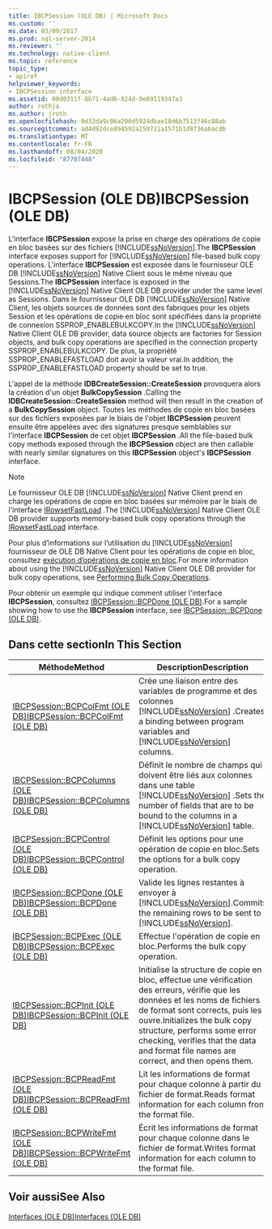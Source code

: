 ```yaml
---
title: IBCPSession (OLE DB) | Microsoft Docs
ms.custom: ''
ms.date: 03/09/2017
ms.prod: sql-server-2014
ms.reviewer: ''
ms.technology: native-client
ms.topic: reference
topic_type:
- apiref
helpviewer_keywords:
- IBCPSession interface
ms.assetid: 00d0311f-8b71-4ad6-824d-0e89119347a3
author: rothja
ms.author: jroth
ms.openlocfilehash: 0d32da9c06a200d5924dbae18d6b7513f46c88ab
ms.sourcegitcommit: ad4d92dce894592a259721a1571b1d8736abacdb
ms.translationtype: MT
ms.contentlocale: fr-FR
ms.lasthandoff: 08/04/2020
ms.locfileid: "87707448"
---
```

# <a name="ibcpsession-ole-db"></a><span data-ttu-id="3994d-102">IBCPSession (OLE DB)</span><span class="sxs-lookup"><span data-stu-id="3994d-102">IBCPSession (OLE DB)</span></span>
  <span data-ttu-id="3994d-103">L’interface **IBCPSession** expose la prise en charge des opérations de copie en bloc basées sur des fichiers [!INCLUDE[ssNoVersion](../../includes/ssnoversion-md.md)].</span><span class="sxs-lookup"><span data-stu-id="3994d-103">The **IBCPSession** interface exposes support for [!INCLUDE[ssNoVersion](../../includes/ssnoversion-md.md)] file-based bulk copy operations.</span></span> <span data-ttu-id="3994d-104">L'interface **IBCPSession** est exposée dans le fournisseur OLE DB [!INCLUDE[ssNoVersion](../../includes/ssnoversion-md.md)] Native Client sous le même niveau que Sessions.</span><span class="sxs-lookup"><span data-stu-id="3994d-104">The **IBCPSession** interface is exposed in the [!INCLUDE[ssNoVersion](../../includes/ssnoversion-md.md)] Native Client OLE DB provider under the same level as Sessions.</span></span> <span data-ttu-id="3994d-105">Dans le fournisseur OLE DB [!INCLUDE[ssNoVersion](../../includes/ssnoversion-md.md)] Native Client, les objets sources de données sont des fabriques pour les objets Session et les opérations de copie en bloc sont spécifiées dans la propriété de connexion SSPROP_ENABLEBULKCOPY.</span><span class="sxs-lookup"><span data-stu-id="3994d-105">In the [!INCLUDE[ssNoVersion](../../includes/ssnoversion-md.md)] Native Client OLE DB provider, data source objects are factories for Session objects, and bulk copy operations are specified in the connection property SSPROP_ENABLEBULKCOPY.</span></span> <span data-ttu-id="3994d-106">De plus, la propriété SSPROP_ENABLEFASTLOAD doit avoir la valeur vrai.</span><span class="sxs-lookup"><span data-stu-id="3994d-106">In addition, the SSPROP_ENABLEFASTLOAD property should be set to true.</span></span>  
  
 <span data-ttu-id="3994d-107">L'appel de la méthode **IDBCreateSession::CreateSession** provoquera alors la création d'un objet **BulkCopySession** .</span><span class="sxs-lookup"><span data-stu-id="3994d-107">Calling the **IDBCreateSession::CreateSession** method will then result in the creation of a **BulkCopySession** object.</span></span> <span data-ttu-id="3994d-108">Toutes les méthodes de copie en bloc basées sur des fichiers exposées par le biais de l'objet **IBCPSession** peuvent ensuite être appelées avec des signatures presque semblables sur l'interface **IBCPSession** de cet objet **IBCPSession** .</span><span class="sxs-lookup"><span data-stu-id="3994d-108">All the file-based bulk copy methods exposed through the **IBCPSession** object are then callable with nearly similar signatures on this **IBCPSession** object's **IBCPSession** interface.</span></span>  
  
> [!NOTE]  
>  <span data-ttu-id="3994d-109">Le fournisseur OLE DB [!INCLUDE[ssNoVersion](../../includes/ssnoversion-md.md)] Native Client prend en charge les opérations de copie en bloc basées sur mémoire par le biais de l'interface [IRowsetFastLoad](irowsetfastload-ole-db.md) .</span><span class="sxs-lookup"><span data-stu-id="3994d-109">The [!INCLUDE[ssNoVersion](../../includes/ssnoversion-md.md)] Native Client OLE DB provider supports memory-based bulk copy operations through the [IRowsetFastLoad](irowsetfastload-ole-db.md) interface.</span></span>  
  
 <span data-ttu-id="3994d-110">Pour plus d’informations sur l’utilisation du [!INCLUDE[ssNoVersion](../../includes/ssnoversion-md.md)] fournisseur de OLE DB Native Client pour les opérations de copie en bloc, consultez [exécution d’opérations de copie en bloc](../native-client/features/performing-bulk-copy-operations.md).</span><span class="sxs-lookup"><span data-stu-id="3994d-110">For more information about using the [!INCLUDE[ssNoVersion](../../includes/ssnoversion-md.md)] Native Client OLE DB provider for bulk copy operations, see [Performing Bulk Copy Operations](../native-client/features/performing-bulk-copy-operations.md).</span></span>  
  
 <span data-ttu-id="3994d-111">Pour obtenir un exemple qui indique comment utiliser l'interface **IBCPSession**, consultez [IBCPSession::BCPDone &#40;OLE DB&#41;](ibcpsession-bcpdone-ole-db.md).</span><span class="sxs-lookup"><span data-stu-id="3994d-111">For a sample showing how to use the **IBCPSession** interface, see [IBCPSession::BCPDone &#40;OLE DB&#41;](ibcpsession-bcpdone-ole-db.md).</span></span>  
  
## <a name="in-this-section"></a><span data-ttu-id="3994d-112">Dans cette section</span><span class="sxs-lookup"><span data-stu-id="3994d-112">In This Section</span></span>  
  
|<span data-ttu-id="3994d-113">Méthode</span><span class="sxs-lookup"><span data-stu-id="3994d-113">Method</span></span>|<span data-ttu-id="3994d-114">Description</span><span class="sxs-lookup"><span data-stu-id="3994d-114">Description</span></span>|  
|------------|-----------------|  
|[<span data-ttu-id="3994d-115">IBCPSession::BCPColFmt &#40;OLE DB&#41;</span><span class="sxs-lookup"><span data-stu-id="3994d-115">IBCPSession::BCPColFmt &#40;OLE DB&#41;</span></span>](ibcpsession-bcpcolfmt-ole-db.md)|<span data-ttu-id="3994d-116">Crée une liaison entre des variables de programme et des colonnes [!INCLUDE[ssNoVersion](../../includes/ssnoversion-md.md)] .</span><span class="sxs-lookup"><span data-stu-id="3994d-116">Creates a binding between program variables and [!INCLUDE[ssNoVersion](../../includes/ssnoversion-md.md)] columns.</span></span>|  
|[<span data-ttu-id="3994d-117">IBCPSession::BCPColumns &#40;OLE DB&#41;</span><span class="sxs-lookup"><span data-stu-id="3994d-117">IBCPSession::BCPColumns &#40;OLE DB&#41;</span></span>](ibcpsession-bcpcolumns-ole-db.md)|<span data-ttu-id="3994d-118">Définit le nombre de champs qui doivent être liés aux colonnes dans une table [!INCLUDE[ssNoVersion](../../includes/ssnoversion-md.md)] .</span><span class="sxs-lookup"><span data-stu-id="3994d-118">Sets the number of fields that are to be bound to the columns in a [!INCLUDE[ssNoVersion](../../includes/ssnoversion-md.md)] table.</span></span>|  
|[<span data-ttu-id="3994d-119">IBCPSession::BCPControl &#40;OLE DB&#41;</span><span class="sxs-lookup"><span data-stu-id="3994d-119">IBCPSession::BCPControl &#40;OLE DB&#41;</span></span>](ibcpsession-bcpcontrol-ole-db.md)|<span data-ttu-id="3994d-120">Définit les options pour une opération de copie en bloc.</span><span class="sxs-lookup"><span data-stu-id="3994d-120">Sets the options for a bulk copy operation.</span></span>|  
|[<span data-ttu-id="3994d-121">IBCPSession::BCPDone &#40;OLE DB&#41;</span><span class="sxs-lookup"><span data-stu-id="3994d-121">IBCPSession::BCPDone &#40;OLE DB&#41;</span></span>](ibcpsession-bcpdone-ole-db.md)|<span data-ttu-id="3994d-122">Valide les lignes restantes à envoyer à [!INCLUDE[ssNoVersion](../../includes/ssnoversion-md.md)].</span><span class="sxs-lookup"><span data-stu-id="3994d-122">Commits the remaining rows to be sent to [!INCLUDE[ssNoVersion](../../includes/ssnoversion-md.md)].</span></span>|  
|[<span data-ttu-id="3994d-123">IBCPSession::BCPExec &#40;OLE DB&#41;</span><span class="sxs-lookup"><span data-stu-id="3994d-123">IBCPSession::BCPExec &#40;OLE DB&#41;</span></span>](ibcpsession-bcpexec-ole-db.md)|<span data-ttu-id="3994d-124">Effectue l'opération de copie en bloc.</span><span class="sxs-lookup"><span data-stu-id="3994d-124">Performs the bulk copy operation.</span></span>|  
|[<span data-ttu-id="3994d-125">IBCPSession::BCPInit &#40;OLE DB&#41;</span><span class="sxs-lookup"><span data-stu-id="3994d-125">IBCPSession::BCPInit &#40;OLE DB&#41;</span></span>](ibcpsession-bcpinit-ole-db.md)|<span data-ttu-id="3994d-126">Initialise la structure de copie en bloc, effectue une vérification des erreurs, vérifie que les données et les noms de fichiers de format sont corrects, puis les ouvre.</span><span class="sxs-lookup"><span data-stu-id="3994d-126">Initializes the bulk copy structure, performs some error checking, verifies that the data and format file names are correct, and then opens them.</span></span>|  
|[<span data-ttu-id="3994d-127">IBCPSession::BCPReadFmt &#40;OLE DB&#41;</span><span class="sxs-lookup"><span data-stu-id="3994d-127">IBCPSession::BCPReadFmt &#40;OLE DB&#41;</span></span>](ibcpsession-bcpreadfmt-ole-db.md)|<span data-ttu-id="3994d-128">Lit les informations de format pour chaque colonne à partir du fichier de format.</span><span class="sxs-lookup"><span data-stu-id="3994d-128">Reads format information for each column from the format file.</span></span>|  
|[<span data-ttu-id="3994d-129">IBCPSession::BCPWriteFmt &#40;OLE DB&#41;</span><span class="sxs-lookup"><span data-stu-id="3994d-129">IBCPSession::BCPWriteFmt &#40;OLE DB&#41;</span></span>](ibcpsession-bcpwritefmt-ole-db.md)|<span data-ttu-id="3994d-130">Écrit les informations de format pour chaque colonne dans le fichier de format.</span><span class="sxs-lookup"><span data-stu-id="3994d-130">Writes format information for each column to the format file.</span></span>|  
  
## <a name="see-also"></a><span data-ttu-id="3994d-131">Voir aussi</span><span class="sxs-lookup"><span data-stu-id="3994d-131">See Also</span></span>  
 [<span data-ttu-id="3994d-132">Interfaces &#40;OLE DB&#41;</span><span class="sxs-lookup"><span data-stu-id="3994d-132">Interfaces &#40;OLE DB&#41;</span></span>](../../database-engine/dev-guide/interfaces-ole-db.md)  
  
  

